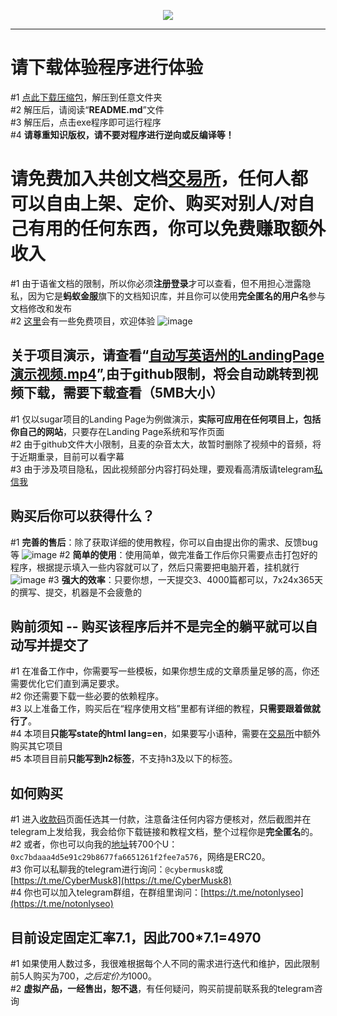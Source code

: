 <p align = "center">
<img src="https://github.com/withAI777/en_state_demo_video/blob/eb2e0017ae1debe61090f6b60c25ce18084c592e/%E7%A4%BA%E4%BE%8B%E5%9B%BE%E7%89%87/logo.png">
</p>

****

# 请下载体验程序进行体验
#1 [点此下载压缩包](https://github.com/withAI777/en_state_demo_video/raw/master/%E5%86%99%E8%8B%B1%E8%AF%AD%E5%B7%9E%E7%9A%84Landing_Page%E6%BC%94%E7%A4%BA%E7%A8%8B%E5%BA%8F.zip)，解压到任意文件夹<br>
#2 解压后，请阅读“**README.md**”文件<br>
#3 解压后，点击exe程序即可运行程序<br>
#4 **请尊重知识版权，请不要对程序进行逆向或反编译等！**

# 请免费加入共创文档[交易所](https://www.yuque.com/g/u41475096/sxyaoc/collaborator/join?token=oLI3sdKe7WgMn1er&source=book_collaborator#)，任何人都可以自由上架、定价、购买对别人/对自己有用的任何东西，你可以免费赚取额外收入
#1 由于语雀文档的限制，所以你必须**注册登录**才可以查看，但不用担心泄露隐私，因为它是**蚂蚁金服**旗下的文档知识库，并且你可以使用**完全匿名的用户名**参与文档修改和发布<br>
#2 [这里](https://www.yuque.com/g/u41475096/sxyaoc/collaborator/join?token=oLI3sdKe7WgMn1er&source=book_collaborator#)会有一些免费项目，欢迎体验
![image](https://github.com/withAI777/en_state_demo_video/blob/cc34d8e3db35343c6d2a1abaf1e1f4c267b9cc4d/%E7%A4%BA%E4%BE%8B%E5%9B%BE%E7%89%87/%E4%BA%A4%E6%98%93%E6%89%80%E6%96%87%E6%A1%A3.jpg)

## 关于项目演示，请查看“[自动写英语州的LandingPage演示视频.mp4](https://github.com/withAI777/en_state_demo_video/raw/main/%E8%87%AA%E5%8A%A8%E5%86%99%E8%8B%B1%E8%AF%AD%E5%B7%9E%E7%9A%84LandingPage%E6%BC%94%E7%A4%BA%E8%A7%86%E9%A2%91.mp4)”,由于github限制，将会自动跳转到视频下载，需要下载查看（5MB大小）
#1 仅以sugar项目的Landing Page为例做演示，**实际可应用在任何项目上，包括你自己的网站**，只要存在Landing Page系统和写作页面<br>
#2 由于github文件大小限制，且麦的杂音太大，故暂时删除了视频中的音频，将于近期重录，目前可以看字幕<br>
#3 由于涉及项目隐私，因此视频部分内容打码处理，要观看高清版请telegram[私信我](https://t.me/CyberMusk8)

## 购买后你可以获得什么？
#1 **完善的售后**：除了获取详细的使用教程，你可以自由提出你的需求、反馈bug等
![image](https://github.com/withAI777/en_state_demo_video/blob/main/%E7%A4%BA%E4%BE%8B%E5%9B%BE%E7%89%87/%E7%9F%A5%E8%AF%86%E5%BA%93%E6%A6%82%E8%A7%88.jpg)
#2 **简单的使用**：使用简单，做完准备工作后你只需要点击打包好的程序，根据提示填入一些内容就可以了，然后只需要把电脑开着，挂机就行
![image](https://github.com/withAI777/en_state_demo_video/blob/main/%E7%A4%BA%E4%BE%8B%E5%9B%BE%E7%89%87/win%E7%A8%8B%E5%BA%8F%E5%9B%BE%E7%89%87.jpg)
#3 **强大的效率**：只要你想，一天提交3、4000篇都可以，7x24x365天的撰写、提交，机器是不会疲惫的

## 购前须知 -- 购买该程序后并不是完全的躺平就可以自动写并提交了
#1 在准备工作中，你需要写一些模板，如果你想生成的文章质量足够的高，你还需要优化它们直到满足要求。<br>
#2 你还需要下载一些必要的依赖程序。<br>
#3 以上准备工作，购买后在“程序使用文档”里都有详细的教程，**只需要跟着做就行了**。<br>
#4 本项目**只能写state的html lang=en**，如果要写小语种，需要在[交易所](https://www.yuque.com/g/u41475096/sxyaoc/ma44bz2n9ft34w7z/collaborator/join?token=e7JYbJs4XDYFujIj&source=doc_collaborator#)中额外购买其它项目<br>
#5 本项目目前**只能写到h2标签**，不支持h3及以下的标签。

## 如何购买
#1 进入[收款码](https://github.com/withAI777/en_state_demo_video/tree/main/%E6%94%B6%E6%AC%BE%E7%A0%81)页面任选其一付款，注意备注任何内容方便核对，然后截图并在telegram上发给我，我会给你下载链接和教程文档，整个过程你是**完全匿名**的。<br>
#2 或者，你也可以向我的[地址](https://github.com/withAI777/en_state_demo_video/blob/main/%E6%94%B6%E6%AC%BE%E7%A0%81/USDT.jpg)转700个U：`0xc7bdaaa4d5e91c29b8677fa6651261f2fee7a576`，网络是ERC20。<br>
#3 你可以私聊我的telegram进行询问：`@cybermusk8`或[https://t.me/CyberMusk8](https://t.me/CyberMusk8)<br>
#4 你也可以加入telegram群组，在群组里询问：[https://t.me/notonlyseo](https://t.me/notonlyseo)<br>

## 目前设定固定汇率7.1，因此700*7.1=4970
#1 如果使用人数过多，我很难根据每个人不同的需求进行迭代和维护，因此限制前5人购买为700$，之后定价为1000$。<br>
#2 **虚拟产品，一经售出，恕不退**，有任何疑问，购买前提前联系我的telegram咨询
